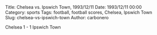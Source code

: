 Title: Chelsea vs. Ipswich Town, 1993/12/11
Date: 1993/12/11 00:00
Category: sports
Tags: football, football scores, Chelsea, Ipswich Town
Slug: chelsea-vs-ipswich-town
Author: carbonero


Chelsea 1 - 1 Ipswich Town
